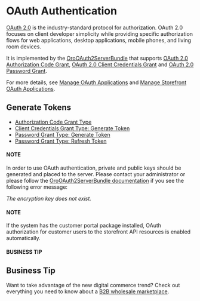 <a id="web-services-api-authentication-oauth"></a>

<a id="index-0"></a>

# OAuth Authentication

<a href="https://oauth.net/2/" target="_blank">OAuth 2.0</a> is the industry-standard protocol for authorization. OAuth 2.0 focuses on client developer simplicity
while providing specific authorization flows for web applications, desktop applications, mobile phones,
and living room devices.

It is implemented by the [OroOAuth2ServerBundle](../../bundles/platform/OAuth2ServerBundle/index.md#bundle-docs-platform-oauth2-server-bundle) that supports
<a href="https://oauth.net/2/grant-types/authorization-code/" target="_blank">OAuth 2.0 Authorization Code Grant</a>, <a href="https://oauth.net/2/grant-types/client-credentials/" target="_blank">OAuth 2.0 Client Credentials Grant</a> and <a href="https://oauth.net/2/grant-types/password/" target="_blank">OAuth 2.0 Password Grant</a>.

For more details, see [Manage OAuth Applications](../../user/back-office/system/user-management/oauth-app.md#oauth-applications)
and [Manage Storefront OAuth Applications](../../user/back-office/system/storefront-oauth-app/index.md#storefront-oauth-app).

## Generate Tokens

* [Authorization Code Grant Type](oauth-authorization-code.md)
* [Client Credentials Grant Type: Generate Token](oauth-client-credentials.md)
* [Password Grant Type: Generate Token](oauth-password.md)
* [Password Grant Type: Refresh Token](oauth-password-refresh.md)

#### NOTE
In order to use OAuth authentication, private and public keys should be generated and placed
to the server. Please contact your administrator or please follow
the [OroOAuth2ServerBundle documentation](../../bundles/platform/OAuth2ServerBundle/index.md#bundle-docs-platform-oauth2-server-bundle-configuration)
if you see the following error message:

*The encryption key does not exist.*

#### NOTE
If the system has the customer portal package installed, OAuth authorization for customer users
to the storefront API resources is enabled automatically.

#### BUSINESS TIP
## Business Tip

Want to take advantage of the new digital commerce trend? Check out everything you need to know about a <a href="https://oroinc.com/oromarketplace/b2b-marketplace/" target="_blank">B2B wholesale marketplace</a>.

<!-- Frontend -->
